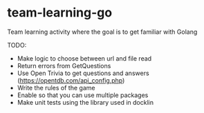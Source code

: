 # team-learning-go
Team learning activity where the goal is to get familiar with Golang

TODO:
- Make logic to choose between url and file read
- Return errors from GetQuestions
- Use Open Trivia to get questions and answers (https://opentdb.com/api_config.php)
- Write the rules of the game
- Enable so that you can use multiple packages
- Make unit tests using the library used in docklin
